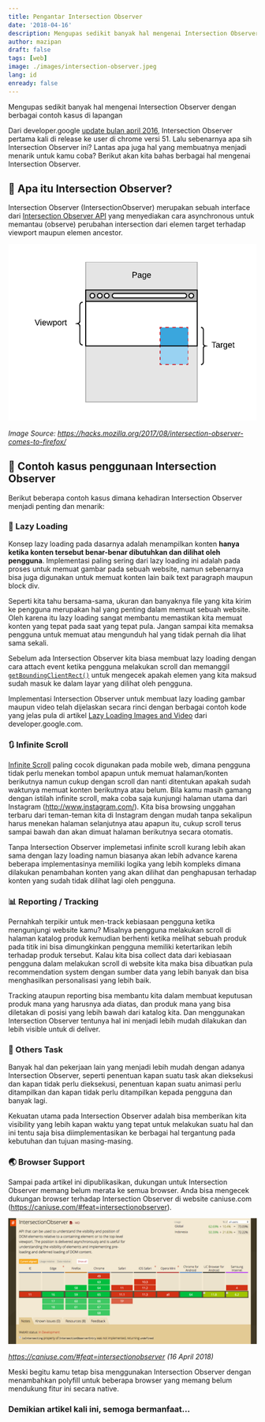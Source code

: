 ```yaml
---
title: Pengantar Intersection Observer
date: '2018-04-16'
description: Mengupas sedikit banyak hal mengenai Intersection Observer dengan berbagai contoh kasus di lapangan
author: mazipan
draft: false
tags: [web]
image: ./images/intersection-observer.jpeg
lang: id
enready: false
---
```


Mengupas sedikit banyak hal mengenai Intersection Observer dengan berbagai contoh kasus di lapangan

Dari developer.google [update bulan april 2016](https://developers.google.com/web/updates/2016/04/intersectionobserver), Intersection Observer pertama kali di release ke user di chrome versi 51. Lalu sebenarnya apa sih Intersection Observer ini? Lantas apa juga hal yang membuatnya menjadi menarik untuk kamu coba? Berikut akan kita bahas berbagai hal mengenai Intersection Observer.

## 📒 Apa itu Intersection Observer?

Intersection Observer (IntersectionObserver) merupakan sebuah interface dari [Intersection Observer API](https://developer.mozilla.org/en-US/docs/Web/API/Intersection_Observer_API) yang menyediakan cara asynchronous untuk memantau (observe) perubahan intersection dari elemen target terhadap viewport maupun elemen ancestor.

![Intersection Observer](images/window.png)

*Image Source: https://hacks.mozilla.org/2017/08/intersection-observer-comes-to-firefox/*

## 🍭 Contoh kasus penggunaan Intersection Observer

Berikut beberapa contoh kasus dimana kehadiran Intersection Observer menjadi penting dan menarik:

### 🌄 Lazy Loading

Konsep lazy loading pada dasarnya adalah menampilkan konten **hanya ketika konten tersebut benar-benar dibutuhkan dan dilihat oleh pengguna**. Implementasi paling sering dari lazy loading ini adalah pada proses untuk memuat gambar pada sebuah website, namun sebenarnya bisa juga digunakan untuk memuat konten lain baik text paragraph maupun block div.

Seperti kita tahu bersama-sama, ukuran dan banyaknya file yang kita kirim ke pengguna merupakan hal yang penting dalam memuat sebuah website. Oleh karena itu lazy loading sangat membantu memastikan kita memuat konten yang tepat pada saat yang tepat pula. Jangan sampai kita memaksa pengguna untuk memuat atau mengunduh hal yang tidak pernah dia lihat sama sekali.

Sebelum ada Intersection Observer kita biasa membuat lazy loading dengan cara attach event ketika pengguna melakukan scroll dan memanggil [`getBoundingClientRect()`](https://developer.mozilla.org/en-US/docs/Web/API/Element/getBoundingClientRect) untuk mengecek apakah elemen yang kita maksud sudah masuk ke dalam layar yang dilihat oleh pengguna.

Implementasi Intersection Observer untuk membuat lazy loading gambar maupun video telah dijelaskan secara rinci dengan berbagai contoh kode yang jelas pula di artikel [Lazy Loading Images and Video](https://developers.google.com/web/fundamentals/performance/lazy-loading-guidance/images-and-video/) dari developer.google.com.

### 🔃 Infinite Scroll

[Infinite Scroll](https://www.google.co.id/search?q=infinite+scroll) paling cocok digunakan pada mobile web, dimana pengguna tidak perlu menekan tombol apapun untuk memuat halaman/konten berikutnya namun cukup dengan scroll dan nanti ditentukan apakah sudah waktunya memuat konten berikutnya atau belum. Bila kamu masih gamang dengan istilah infinite scroll, maka coba saja kunjungi halaman utama dari Instagram (http://www.instagram.com/). Kita bisa browsing unggahan terbaru dari teman-teman kita di Instagram dengan mudah tanpa sekalipun harus menekan halaman selanjutnya atau apapun itu, cukup scroll terus sampai bawah dan akan dimuat halaman berikutnya secara otomatis.

Tanpa Intersection Observer implemetasi infinite scroll kurang lebih akan sama dengan lazy loading namun biasanya akan lebih advance karena beberapa implementasinya memiliki logika yang lebih kompleks dimana dilakukan penambahan konten yang akan dilihat dan penghapusan terhadap konten yang sudah tidak dilihat lagi oleh pengguna.

### 📊 Reporting / Tracking

Pernahkah terpikir untuk men-track kebiasaan pengguna ketika mengunjungi website kamu? Misalnya pengguna melakukan scroll di halaman katalog produk kemudian berhenti ketika melihat sebuah produk pada titik ini bisa dimungkinkan pengguna memiliki ketertarikan lebih terhadap produk tersebut. Kalau kita bisa collect data dari kebiasaan pengguna dalam melakukan scroll di website kita maka bisa dibuatkan pula recommendation system dengan sumber data yang lebih banyak dan bisa menghasilkan personalisasi yang lebih baik.

Tracking ataupun reporting bisa membantu kita dalam membuat keputusan produk mana yang harusnya ada diatas, dan produk mana yang bisa diletakan di posisi yang lebih bawah dari katalog kita. Dan menggunakan Intersection Observer tentunya hal ini menjadi lebih mudah dilakukan dan lebih visible untuk di deliver.

### 🔦 Others Task

Banyak hal dan pekerjaan lain yang menjadi lebih mudah dengan adanya Intersection Observer, seperti penentuan kapan suatu task akan dieksekusi dan kapan tidak perlu dieksekusi, penentuan kapan suatu animasi perlu ditampilkan dan kapan tidak perlu ditampilkan kepada pengguna dan banyak lagi.

Kekuatan utama pada Intersection Observer adalah bisa memberikan kita visibility yang lebih kapan waktu yang tepat untuk melakukan suatu hal dan ini tentu saja bisa diimplementasikan ke berbagai hal tergantung pada kebutuhan dan tujuan masing-masing.

### 🌏 Browser Support

Sampai pada artikel ini dipublikasikan, dukungan untuk Intersection Observer memang belum merata ke semua browser. Anda bisa mengecek dukungan browser terhadap Intersection Observer di website caniuse.com (https://caniuse.com/#feat=intersectionobserver).

![Can I Use](images/can-i-use.png)

*https://caniuse.com/#feat=intersectionobserver (16 April 2018)*

Meski begitu kamu tetap bisa menggunakan Intersection Observer dengan menambahkan polyfill untuk beberapa browser yang memang belum mendukung fitur ini secara native.


### Demikian artikel kali ini, semoga bermanfaat...